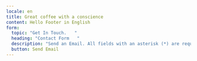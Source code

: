 ```yaml
---
locale: en
title: Great coffee with a conscience
content: Hello Footer in English
form:
  topic: "Get In Touch.   "
  heading: "Contact Form   "
  description: "Send an Email. All fields with an asterisk (*) are required.   "
  button: Send Email
---
```

